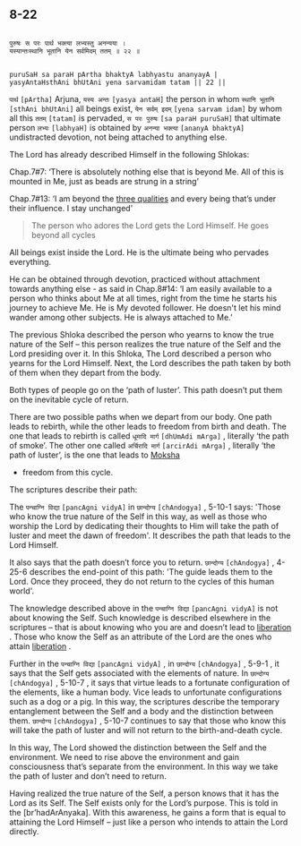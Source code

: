 ## 8-22


```shloka-sa

पुरुषः स परः पार्थ भक्त्या लभ्यस्तु अनन्यया ।
यस्यान्तःस्थानि भूतानि येन सर्वमिदम् ततम् ॥ २२ ॥

```
```shloka-sa-hk

puruSaH sa paraH pArtha bhaktyA labhyastu ananyayA |
yasyAntaHsthAni bhUtAni yena sarvamidam tatam || 22 ||

```
`पार्थ` `[pArtha]` Arjuna, `यस्य अन्तः` `[yasya antaH]` the person in whom `स्थानि भूतानि` `[sthAni bhUtAni]` all beings exist, `येन सर्वम् इदम्` `[yena sarvam idam]` by whom all this `ततम्` `[tatam]` is pervaded, `स परः पुरुषः` `[sa paraH puruSaH]` that ultimate person `लभ्यः` `[labhyaH]` is obtained by `अनन्या भक्त्या` `[ananyA bhaktyA]` undistracted devotion, not being attached to anything else.

The Lord has already described Himself in the following Shlokas:

Chap.7#7: ‘There is absolutely nothing else that is beyond Me. All of this is mounted in Me, just as beads are strung in a string’

Chap.7#13: ‘I am beyond the 
[three qualities](satva_rajas_tamas_effects)
 and every being that’s under their influence. I stay unchanged’



<a name='applnote_142'></a>
> The person who adores the Lord gets the Lord Himself. He goes beyond all cycles



All beings exist inside the Lord. He is the ultimate being who pervades everything. 

He can be obtained through devotion, practiced without attachment towards anything else - as said in Chap.8#14: ‘I am easily available to a person who thinks about Me at all times, right from the time he starts his journey to achieve Me. He is My devoted follower. He doesn't let his mind wander among other subjects. He is always attached to Me.’

The previous Shloka described the person who yearns to know the true nature of the Self – this person realizes the true nature of the Self and the Lord presiding over it. In this Shloka, The Lord described a person who yearns for the Lord Himself. Next, the Lord describes the path taken by both of them when they depart from the body.

Both types of people go on the ‘path of luster’. This path doesn’t put them on the inevitable cycle of return.

There are two possible paths when we depart from our body. One path leads to rebirth, while the other leads to freedom from birth and death. The one that leads to rebirth is called 
`धूमादि मार्ग` `[dhUmAdi mArga]` ,
literally ‘the path of smoke’. The other one called 
`अर्चिरादि मार्ग` `[arcirAdi mArga]` ,
literally ‘the path of luster’, is the one that leads to 
[Moksha](Moksha)
 - freedom from this cycle.

The scriptures describe their path:

<a name='archiradi_dhumadi'></a>
The 
`पन्चाग्नि विद्या` `[pancAgni vidyA]`
 in 
`छान्दोग्य` `[chAndogya]` , 5-10-1
 says: 'Those who know the true nature of the Self in this way, as well as those who worship the Lord by dedicating their thoughts to Him will take the path of luster and meet the dawn of freedom'. It describes the path that leads to the Lord Himself. 

It also says that the path doesn’t force you to return. 
`छान्दोग्य` `[chAndogya]` , 4-25-6
 describes the end-point of this path: 'The guide leads them to the Lord. Once they proceed, they do not return to the cycles of this human world'.

The knowledge described above in the 
`पन्चाग्नि विद्या` `[pancAgni vidyA]`
 is not about knowing the Self. Such knowledge is described elsewhere in the scriptures – that is about knowing who you are and doesn’t lead to 
[liberation](Moksha)
. Those who know the Self as an attribute of the Lord are the ones who attain 
[liberation](Moksha)
.

Further in the 
`पन्चाग्नि विद्या` `[pancAgni vidyA]` ,
in 
`छान्दोग्य` `[chAndogya]` , 5-9-1
, it says that the Self gets associated with the elements of nature. In 
`छान्दोग्य` `[chAndogya]` , 5-10-7
, it says that virtue leads to a fortunate configuration of the elements, like a human body. Vice leads to unfortunate configurations such as a dog or a pig. In this way, the scriptures describe the temporary entanglement between the Self and a body and the distinction between them. 
`छान्दोग्य` `[chAndogya]` , 5-10-7
 continues to say that those who know this will take the path of luster and will not return to the birth-and-death cycle.

In this way, The Lord showed the distinction between the Self and the environment. We need to rise above the environment and gain consciousness that’s separate from the environment. In this way we take the path of luster and don’t need to return.

Having realized the true nature of the Self, a person knows that it has the Lord as its Self. The Self exists only for the Lord’s purpose. This is told in the [br’hadArAnyaka]. With this awareness, he gains a form that is equal to attaining the Lord Himself – just like a person who intends to attain the Lord directly.


